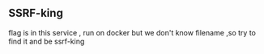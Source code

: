 ## SSRF-king

flag is in this service , run on docker but we don't know filename ,so try to find it and be ssrf-king

